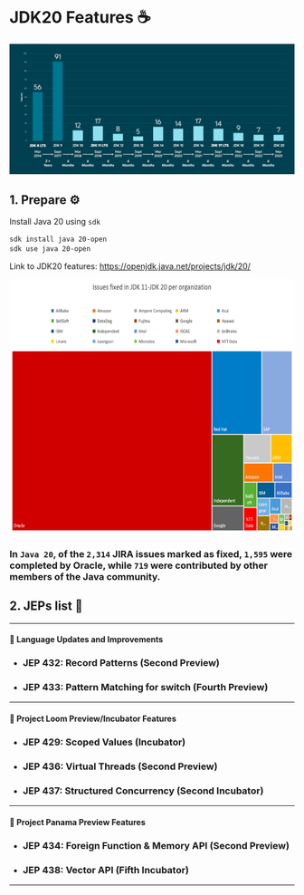 # JDK20 Features ☕️

![img_1.png](img_1.png)

## 1. Prepare ⚙️

Install Java 20 using `sdk`

```bash
sdk install java 20-open
sdk use java 20-open
```

Link to JDK20 features: https://openjdk.java.net/projects/jdk/20/


<img alt="img.png" height="450" src="img.png" width="700"/>

### In `Java 20`, of the `2,314` JIRA issues marked as fixed, `1,595` were completed by Oracle, while `719` were contributed by other members of the Java community.

## 2. JEPs list 📄

---
#### 🔗 Language Updates and Improvements

* ### JEP 432: Record Patterns (Second Preview)
* ### JEP 433: Pattern Matching for switch (Fourth Preview)

---
#### 🔗 Project Loom Preview/Incubator Features

* ### JEP 429: Scoped Values (Incubator)
* ### JEP 436: Virtual Threads (Second Preview)
* ### JEP 437: Structured Concurrency (Second Incubator)

---
#### 🔗 Project Panama Preview Features

* ### JEP 434: Foreign Function & Memory API (Second Preview)
* ### JEP 438: Vector API (Fifth Incubator)

---
